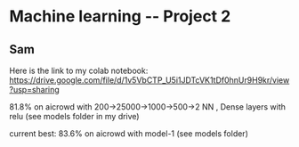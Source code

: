 # Machine learning -- Project 2
## Sam
Here is the link to my colab notebook: https://drive.google.com/file/d/1v5VbCTP_U5i1JDTcVK1tDf0hnUr9H9kr/view?usp=sharing

81.8% on aicrowd with 200->25000->1000->500->2 NN , Dense layers with relu (see models folder in my drive)

current best: 83.6% on aicrowd with model-1 (see models folder)
